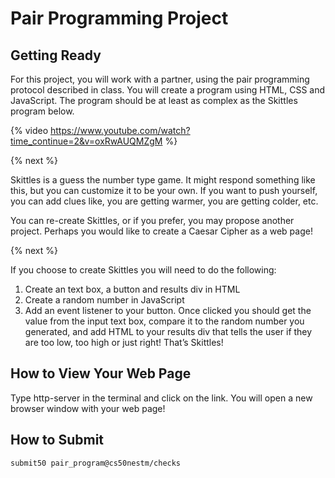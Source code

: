 # Pair Programming Project

## Getting Ready

For this project, you will work with a partner, using the pair programming protocol described in class. You will create a program using HTML, CSS and JavaScript. The program should be at least as complex as the Skittles program below.

{% video https://www.youtube.com/watch?time_continue=2&v=oxRwAUQMZgM %}

{% next %}

Skittles is a guess the number type game. It might respond something like this, but you can customize it to be your own. If you want to push yourself, you can add clues like, you are getting warmer, you are getting colder, etc.

You can re-create Skittles, or if you prefer, you may propose another project. Perhaps you would like to create a Caesar Cipher as a web page!

{% next %}

If you choose to create Skittles you will need to do the following:

1. Create an text box, a button and results div in HTML
1. Create a random number in JavaScript
1. Add an event listener to your button. Once clicked you should get the value from the input text box, compare it to the random number you generated, and add HTML to your results div that tells the user if they are too low, too high or just right!
That’s Skittles!


## How to View Your Web Page

Type http-server in the terminal and click on the link. You will open a new browser window with your web page!

## How to Submit

```
submit50 pair_program@cs50nestm/checks
```


